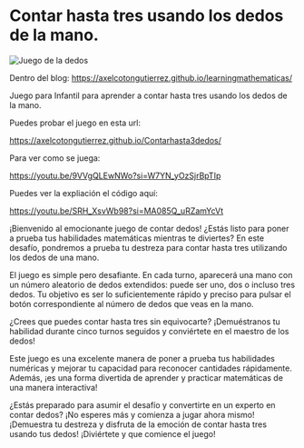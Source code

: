 # Contar hasta tres usando los dedos de la mano.

![Juego de la dedos](https://axelcotongutierrez.github.io/learningmathematicas/assets/images//posts/02JContar3/jcontar3de.jpg)

Dentro del blog: https://axelcotongutierrez.github.io/learningmathematicas/

Juego para Infantil para aprender a contar hasta tres usando los dedos de la mano.

Puedes probar el juego en esta url:

https://axelcotongutierrez.github.io/Contarhasta3dedos/

Para ver como se juega:

https://youtu.be/9VVgQLEwNWo?si=W7YN_yOzSjrBpTIp

Puedes ver la expliación el código aquí:

https://youtu.be/SRH_XsvWb98?si=MA085Q_uRZamYcVt

¡Bienvenido al emocionante juego de contar dedos! ¿Estás listo para poner a prueba tus habilidades matemáticas mientras te diviertes? En este desafío, pondremos a prueba tu destreza para contar hasta tres utilizando los dedos de una mano.

El juego es simple pero desafiante. En cada turno, aparecerá una mano con un número aleatorio de dedos extendidos: puede ser uno, dos o incluso tres dedos. Tu objetivo es ser lo suficientemente rápido y preciso para pulsar el botón correspondiente al número de dedos que veas en la mano.

¿Crees que puedes contar hasta tres sin equivocarte? ¡Demuéstranos tu habilidad durante cinco turnos seguidos y conviértete en el maestro de los dedos!

Este juego es una excelente manera de poner a prueba tus habilidades numéricas y mejorar tu capacidad para reconocer cantidades rápidamente. Además, ¡es una forma divertida de aprender y practicar matemáticas de una manera interactiva!

¿Estás preparado para asumir el desafío y convertirte en un experto en contar dedos? ¡No esperes más y comienza a jugar ahora mismo! ¡Demuestra tu destreza y disfruta de la emoción de contar hasta tres usando tus dedos! ¡Diviértete y que comience el juego!
